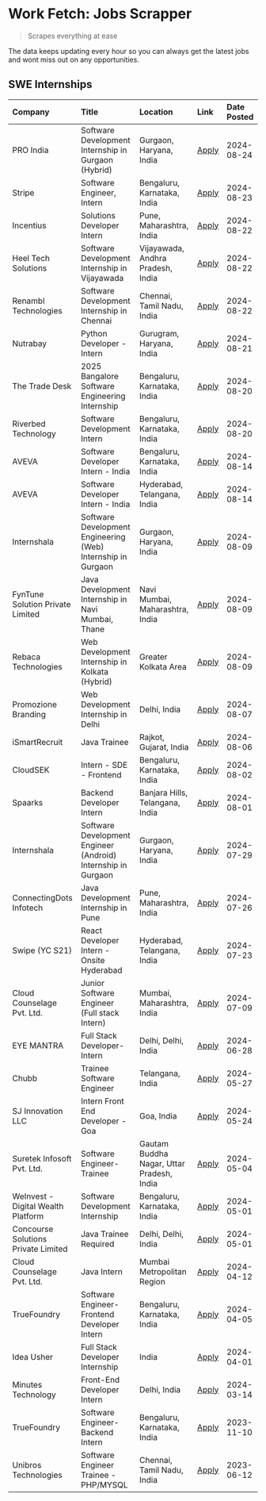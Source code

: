 # Work Fetch: Jobs Scrapper
> Scrapes everything at ease

The data keeps updating every hour so you can always get the latest jobs and wont miss out on any opportunities.

## SWE Internships
<!--START_SECTION:workfetch-->
| Company                             | Title                                                         | Location                                  | Link                                                                                                                                                                                                                                                                                     | Date Posted   |
|:------------------------------------|:--------------------------------------------------------------|:------------------------------------------|:-----------------------------------------------------------------------------------------------------------------------------------------------------------------------------------------------------------------------------------------------------------------------------------------|:--------------|
| PRO India                           | Software Development Internship in Gurgaon (Hybrid)           | Gurgaon, Haryana, India                   | [Apply](https://in.linkedin.com/jobs/view/software-development-internship-in-gurgaon-hybrid-at-pro-india-4009587664?position=54&pageNum=0&refId=4mMaKzQl9dy7MGyT5odOOQ%3D%3D&trackingId=kyuYvrFuPhVVWNlGAvlNQQ%3D%3D&trk=public_jobs_jserp-result_search-card)                           | 2024-08-24    |
| Stripe                              | Software Engineer, Intern                                     | Bengaluru, Karnataka, India               | [Apply](https://in.linkedin.com/jobs/view/software-engineer-intern-at-stripe-4008214242?position=2&pageNum=0&refId=4mMaKzQl9dy7MGyT5odOOQ%3D%3D&trackingId=01MDzAzQctV9qbRdNBKu%2FA%3D%3D&trk=public_jobs_jserp-result_search-card)                                                      | 2024-08-23    |
| Incentius                           | Solutions Developer Intern                                    | Pune, Maharashtra, India                  | [Apply](https://in.linkedin.com/jobs/view/solutions-developer-intern-at-incentius-4005695869?position=36&pageNum=0&refId=4mMaKzQl9dy7MGyT5odOOQ%3D%3D&trackingId=HQRKxySXzX1Wsr7J9kFong%3D%3D&trk=public_jobs_jserp-result_search-card)                                                  | 2024-08-22    |
| Heel Tech Solutions                 | Software Development Internship in Vijayawada                 | Vijayawada, Andhra Pradesh, India         | [Apply](https://in.linkedin.com/jobs/view/software-development-internship-in-vijayawada-at-heel-tech-solutions-4007906692?position=43&pageNum=0&refId=4mMaKzQl9dy7MGyT5odOOQ%3D%3D&trackingId=%2Bqs%2BtWsCtTQBRovoLDTZzQ%3D%3D&trk=public_jobs_jserp-result_search-card)                 | 2024-08-22    |
| Renambl Technologies                | Software Development Internship in Chennai                    | Chennai, Tamil Nadu, India                | [Apply](https://in.linkedin.com/jobs/view/software-development-internship-in-chennai-at-renambl-technologies-4007910299?position=57&pageNum=0&refId=4mMaKzQl9dy7MGyT5odOOQ%3D%3D&trackingId=RQT8fVUH95%2B2XKn4nVhC0Q%3D%3D&trk=public_jobs_jserp-result_search-card)                     | 2024-08-22    |
| Nutrabay                            | Python Developer - Intern                                     | Gurugram, Haryana, India                  | [Apply](https://in.linkedin.com/jobs/view/python-developer-intern-at-nutrabay-4003909226?position=56&pageNum=0&refId=4mMaKzQl9dy7MGyT5odOOQ%3D%3D&trackingId=N7KybYS6%2Bifj1H3rJEINvA%3D%3D&trk=public_jobs_jserp-result_search-card)                                                    | 2024-08-21    |
| The Trade Desk                      | 2025 Bangalore Software Engineering Internship                | Bengaluru, Karnataka, India               | [Apply](https://in.linkedin.com/jobs/view/2025-bangalore-software-engineering-internship-at-the-trade-desk-3987456531?position=11&pageNum=0&refId=4mMaKzQl9dy7MGyT5odOOQ%3D%3D&trackingId=2KGN9L%2Bnc%2FA3e3B%2BZNCVAw%3D%3D&trk=public_jobs_jserp-result_search-card)                   | 2024-08-20    |
| Riverbed Technology                 | Software Development Intern                                   | Bengaluru, Karnataka, India               | [Apply](https://in.linkedin.com/jobs/view/software-development-intern-at-riverbed-technology-4004467559?position=46&pageNum=0&refId=4mMaKzQl9dy7MGyT5odOOQ%3D%3D&trackingId=3wMYwyreH%2Fxe7iOj3C%2FyyQ%3D%3D&trk=public_jobs_jserp-result_search-card)                                   | 2024-08-20    |
| AVEVA                               | Software Developer Intern - India                             | Bengaluru, Karnataka, India               | [Apply](https://in.linkedin.com/jobs/view/software-developer-intern-india-at-aveva-3998279987?position=10&pageNum=0&refId=4mMaKzQl9dy7MGyT5odOOQ%3D%3D&trackingId=GoCAFCNg%2Bt5a2m9N4H99Gw%3D%3D&trk=public_jobs_jserp-result_search-card)                                               | 2024-08-14    |
| AVEVA                               | Software Developer Intern - India                             | Hyderabad, Telangana, India               | [Apply](https://in.linkedin.com/jobs/view/software-developer-intern-india-at-aveva-3998281598?position=13&pageNum=0&refId=4mMaKzQl9dy7MGyT5odOOQ%3D%3D&trackingId=ZI95G8bZbdLeSA0RI56cKQ%3D%3D&trk=public_jobs_jserp-result_search-card)                                                 | 2024-08-14    |
| Internshala                         | Software Development Engineering (Web) Internship in Gurgaon  | Gurgaon, Haryana, India                   | [Apply](https://in.linkedin.com/jobs/view/software-development-engineering-web-internship-in-gurgaon-at-internshala-3997620471?position=4&pageNum=0&refId=4mMaKzQl9dy7MGyT5odOOQ%3D%3D&trackingId=oWv0UYerGXFSfBr8QP3VVQ%3D%3D&trk=public_jobs_jserp-result_search-card)                 | 2024-08-09    |
| FynTune Solution Private Limited    | Java Development Internship in Navi Mumbai, Thane             | Navi Mumbai, Maharashtra, India           | [Apply](https://in.linkedin.com/jobs/view/java-development-internship-in-navi-mumbai-thane-at-fyntune-solution-private-limited-3997617373?position=19&pageNum=0&refId=4mMaKzQl9dy7MGyT5odOOQ%3D%3D&trackingId=%2FN1mRXb9Pvrek%2BOpGveQyg%3D%3D&trk=public_jobs_jserp-result_search-card) | 2024-08-09    |
| Rebaca Technologies                 | Web Development Internship in Kolkata (Hybrid)                | Greater Kolkata Area                      | [Apply](https://in.linkedin.com/jobs/view/web-development-internship-in-kolkata-hybrid-at-rebaca-technologies-3997621369?position=44&pageNum=0&refId=4mMaKzQl9dy7MGyT5odOOQ%3D%3D&trackingId=YtKIKJyXI8R2BVSd1N0jdA%3D%3D&trk=public_jobs_jserp-result_search-card)                      | 2024-08-09    |
| Promozione Branding                 | Web Development Internship in Delhi                           | Delhi, India                              | [Apply](https://in.linkedin.com/jobs/view/web-development-internship-in-delhi-at-promozione-branding-3995559880?position=28&pageNum=0&refId=4mMaKzQl9dy7MGyT5odOOQ%3D%3D&trackingId=Wukpz0Z13CpHu66JJjGf8A%3D%3D&trk=public_jobs_jserp-result_search-card)                               | 2024-08-07    |
| iSmartRecruit                       | Java Trainee                                                  | Rajkot, Gujarat, India                    | [Apply](https://in.linkedin.com/jobs/view/java-trainee-at-ismartrecruit-3992301825?position=37&pageNum=0&refId=4mMaKzQl9dy7MGyT5odOOQ%3D%3D&trackingId=Nanx3hBqF1b%2BznAfu89UBg%3D%3D&trk=public_jobs_jserp-result_search-card)                                                          | 2024-08-06    |
| CloudSEK                            | Intern - SDE - Frontend                                       | Bengaluru, Karnataka, India               | [Apply](https://in.linkedin.com/jobs/view/intern-sde-frontend-at-cloudsek-3991574495?position=25&pageNum=0&refId=4mMaKzQl9dy7MGyT5odOOQ%3D%3D&trackingId=Z7c6Bt6l%2FhOd3GDozGtohg%3D%3D&trk=public_jobs_jserp-result_search-card)                                                        | 2024-08-02    |
| Spaarks                             | Backend Developer Intern                                      | Banjara Hills, Telangana, India           | [Apply](https://in.linkedin.com/jobs/view/backend-developer-intern-at-spaarks-3990226465?position=30&pageNum=0&refId=4mMaKzQl9dy7MGyT5odOOQ%3D%3D&trackingId=quPvY%2BBdZg29%2BDMgEDZwYw%3D%3D&trk=public_jobs_jserp-result_search-card)                                                  | 2024-08-01    |
| Internshala                         | Software Development Engineer (Android) Internship in Gurgaon | Gurgaon, Haryana, India                   | [Apply](https://in.linkedin.com/jobs/view/software-development-engineer-android-internship-in-gurgaon-at-internshala-3987153031?position=50&pageNum=0&refId=4mMaKzQl9dy7MGyT5odOOQ%3D%3D&trackingId=voqrvRXAtFHt9Dgkf0BKDw%3D%3D&trk=public_jobs_jserp-result_search-card)               | 2024-07-29    |
| ConnectingDots Infotech             | Java Development Internship in Pune                           | Pune, Maharashtra, India                  | [Apply](https://in.linkedin.com/jobs/view/java-development-internship-in-pune-at-connectingdots-infotech-3983314097?position=42&pageNum=0&refId=4mMaKzQl9dy7MGyT5odOOQ%3D%3D&trackingId=efUikvGAIeoeie5M2pv%2FHA%3D%3D&trk=public_jobs_jserp-result_search-card)                         | 2024-07-26    |
| Swipe (YC S21)                      | React Developer Intern - Onsite Hyderabad                     | Hyderabad, Telangana, India               | [Apply](https://in.linkedin.com/jobs/view/react-developer-intern-onsite-hyderabad-at-swipe-yc-s21-3981326010?position=45&pageNum=0&refId=4mMaKzQl9dy7MGyT5odOOQ%3D%3D&trackingId=WeLMRm5nICRRkHf0j%2FoLQw%3D%3D&trk=public_jobs_jserp-result_search-card)                                | 2024-07-23    |
| Cloud Counselage Pvt. Ltd.          | Junior Software Engineer (Full stack Intern)                  | Mumbai, Maharashtra, India                | [Apply](https://in.linkedin.com/jobs/view/junior-software-engineer-full-stack-intern-at-cloud-counselage-pvt-ltd-3967725851?position=21&pageNum=0&refId=4mMaKzQl9dy7MGyT5odOOQ%3D%3D&trackingId=%2FvE9szJr5OgYHmKvrpxM6g%3D%3D&trk=public_jobs_jserp-result_search-card)                 | 2024-07-09    |
| EYE MANTRA                          | Full Stack Developer- Intern                                  | Delhi, Delhi, India                       | [Apply](https://in.linkedin.com/jobs/view/full-stack-developer-intern-at-eye-mantra-3960988037?position=59&pageNum=0&refId=4mMaKzQl9dy7MGyT5odOOQ%3D%3D&trackingId=GuFlocDNM9NNrfeJqAP5QQ%3D%3D&trk=public_jobs_jserp-result_search-card)                                                | 2024-06-28    |
| Chubb                               | Trainee Software Engineer                                     | Telangana, India                          | [Apply](https://in.linkedin.com/jobs/view/trainee-software-engineer-at-chubb-3955950075?position=34&pageNum=0&refId=4mMaKzQl9dy7MGyT5odOOQ%3D%3D&trackingId=9Tb5ZtJGCH3Q%2BU%2ByUMGjig%3D%3D&trk=public_jobs_jserp-result_search-card)                                                   | 2024-05-27    |
| SJ Innovation LLC                   | Intern Front End Developer - Goa                              | Goa, India                                | [Apply](https://in.linkedin.com/jobs/view/intern-front-end-developer-goa-at-sj-innovation-llc-3931678611?position=17&pageNum=0&refId=4mMaKzQl9dy7MGyT5odOOQ%3D%3D&trackingId=szwVGjdTCQqZCSPie0ODqg%3D%3D&trk=public_jobs_jserp-result_search-card)                                      | 2024-05-24    |
| Suretek Infosoft Pvt. Ltd.          | Software Engineer-Trainee                                     | Gautam Buddha Nagar, Uttar Pradesh, India | [Apply](https://in.linkedin.com/jobs/view/software-engineer-trainee-at-suretek-infosoft-pvt-ltd-3916999948?position=49&pageNum=0&refId=4mMaKzQl9dy7MGyT5odOOQ%3D%3D&trackingId=vRieE5khTTEGXoHnSTXFaA%3D%3D&trk=public_jobs_jserp-result_search-card)                                    | 2024-05-04    |
| WeInvest - Digital Wealth Platform  | Software Development Internship                               | Bengaluru, Karnataka, India               | [Apply](https://in.linkedin.com/jobs/view/software-development-internship-at-weinvest-digital-wealth-platform-3912867225?position=3&pageNum=0&refId=4mMaKzQl9dy7MGyT5odOOQ%3D%3D&trackingId=vqEh9WKDRQFFqMH67M1f9Q%3D%3D&trk=public_jobs_jserp-result_search-card)                       | 2024-05-01    |
| Concourse Solutions Private Limited | Java Trainee Required                                         | Delhi, Delhi, India                       | [Apply](https://in.linkedin.com/jobs/view/java-trainee-required-at-concourse-solutions-private-limited-3912869388?position=16&pageNum=0&refId=4mMaKzQl9dy7MGyT5odOOQ%3D%3D&trackingId=%2F0hN2XEA6WR1COf57YpGdg%3D%3D&trk=public_jobs_jserp-result_search-card)                           | 2024-05-01    |
| Cloud Counselage Pvt. Ltd.          | Java Intern                                                   | Mumbai Metropolitan Region                | [Apply](https://in.linkedin.com/jobs/view/java-intern-at-cloud-counselage-pvt-ltd-3896025667?position=53&pageNum=0&refId=4mMaKzQl9dy7MGyT5odOOQ%3D%3D&trackingId=IstFC6M8KvBCzPmd5IoVJw%3D%3D&trk=public_jobs_jserp-result_search-card)                                                  | 2024-04-12    |
| TrueFoundry                         | Software Engineer- Frontend Developer Intern                  | Bengaluru, Karnataka, India               | [Apply](https://in.linkedin.com/jobs/view/software-engineer-frontend-developer-intern-at-truefoundry-3887320206?position=33&pageNum=0&refId=4mMaKzQl9dy7MGyT5odOOQ%3D%3D&trackingId=kymrmUqGLzldJ0D3Xs4b6g%3D%3D&trk=public_jobs_jserp-result_search-card)                               | 2024-04-05    |
| Idea Usher                          | Full Stack Developer Internship                               | India                                     | [Apply](https://in.linkedin.com/jobs/view/full-stack-developer-internship-at-idea-usher-3879565540?position=31&pageNum=0&refId=4mMaKzQl9dy7MGyT5odOOQ%3D%3D&trackingId=KNwehwlWaKUQ6%2FkCW0IHKQ%3D%3D&trk=public_jobs_jserp-result_search-card)                                          | 2024-04-01    |
| Minutes Technology                  | Front-End Developer Intern                                    | Delhi, India                              | [Apply](https://in.linkedin.com/jobs/view/front-end-developer-intern-at-minutes-technology-3853712549?position=27&pageNum=0&refId=4mMaKzQl9dy7MGyT5odOOQ%3D%3D&trackingId=aQslRVw9JQ0SHYGTmXO8Kg%3D%3D&trk=public_jobs_jserp-result_search-card)                                         | 2024-03-14    |
| TrueFoundry                         | Software Engineer-Backend Intern                              | Bengaluru, Karnataka, India               | [Apply](https://in.linkedin.com/jobs/view/software-engineer-backend-intern-at-truefoundry-3779508170?position=55&pageNum=0&refId=4mMaKzQl9dy7MGyT5odOOQ%3D%3D&trackingId=shMYcy1pfkUJV1rlL7oISA%3D%3D&trk=public_jobs_jserp-result_search-card)                                          | 2023-11-10    |
| Unibros Technologies                | Software Engineer Trainee - PHP/MYSQL                         | Chennai, Tamil Nadu, India                | [Apply](https://in.linkedin.com/jobs/view/software-engineer-trainee-php-mysql-at-unibros-technologies-3656599241?position=60&pageNum=0&refId=4mMaKzQl9dy7MGyT5odOOQ%3D%3D&trackingId=cFjkiAH2o1caRxy8HeQF5w%3D%3D&trk=public_jobs_jserp-result_search-card)                              | 2023-06-12    |
<!--END_SECTION:workfetch-->
